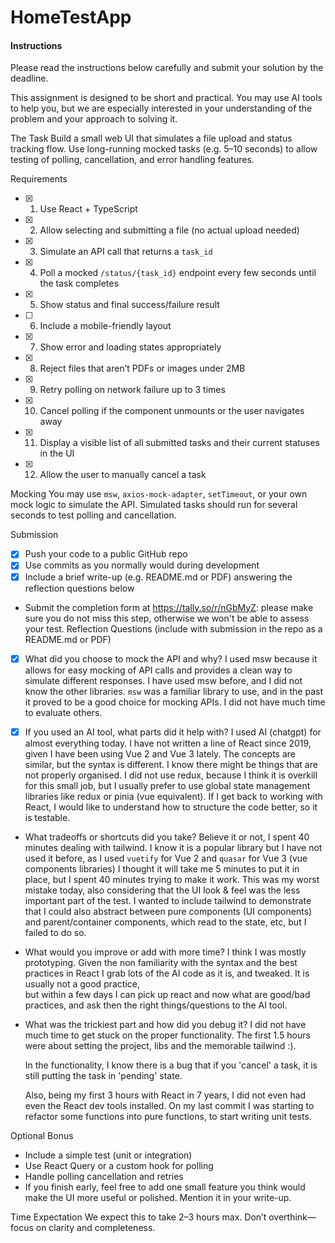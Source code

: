 # HomeTestApp

#### Instructions

Please read the instructions below carefully and submit your solution by the deadline.

This assignment is designed to be short and practical. You may use AI tools to help you, but we are especially
interested in your understanding of the problem and your approach to solving it.

The Task
Build a small web UI that simulates a file upload and status tracking flow. Use long-running mocked
tasks (e.g. 5–10 seconds) to allow testing of polling, cancellation, and error handling features.

Requirements

- [x] 
    1. Use React + TypeScript
- [x] 
    2. Allow selecting and submitting a file (no actual upload needed)
- [x] 
    3. Simulate an API call that returns a `task_id`
- [x] 
    4. Poll a mocked `/status/{task_id}` endpoint every few seconds until the task completes
- [x] 
    5. Show status and final success/failure result
- [ ] 
    6. Include a mobile-friendly layout
- [x] 
    7. Show error and loading states appropriately
- [x] 
    8. Reject files that aren’t PDFs or images under 2MB
- [x] 
    9. Retry polling on network failure up to 3 times
- [x] 
    10. Cancel polling if the component unmounts or the user navigates away
- [x] 
    11. Display a visible list of all submitted tasks and their current statuses in the UI
- [x] 
    12. Allow the user to manually cancel a task

Mocking
You may use `msw`, `axios-mock-adapter`, `setTimeout`, or your own mock logic to simulate the API.
Simulated tasks should run for several seconds to test polling and cancellation.

Submission

- [x] Push your code to a public GitHub repo
- [x] Use commits as you normally would during development
- [x] Include a brief write-up (e.g. README.md or PDF) answering the reflection questions below
- Submit the completion form at https://tally.so/r/nGbMyZ: please make sure you do not miss this step,
  otherwise we won't be able to assess your test.
  Reflection Questions (include with submission in the repo as a
  README.md or PDF)

- [x] What did you choose to mock the API and why?
  I used msw because it allows for easy mocking of API calls and provides a clean way to simulate different responses.
  I have used msw before, and I did not know the other libraries. `msw` was a familiar library to use, and in the past
  it proved to be a good choice for mocking APIs. I did not have much time to evaluate others.

- [x] If you used an AI tool, what parts did it help with?
  I used AI (chatgpt) for almost everything today. I have not written a line of React since 2019, given I have been
  using Vue 2 and Vue 3 lately. The concepts are similar, but the syntax is different.
  I know there might be things that are not properly organised. I did not use redux, because I think it is overkill for
  this small job, but I usually prefer to use global state management libraries like redux or pinia (vue equivalent).
  If I get back to working with React, I would like to understand how to structure the code better, so it is testable.

- What tradeoffs or shortcuts did you take?
  Believe it or not, I spent 40 minutes dealing with tailwind. I know it is a popular library but I have not used it
  before, as I used `vuetify` for Vue 2 and `quasar` for Vue 3 (vue components libraries)
  I thought it will take me 5 minutes to put it in place, but I spent 40 minutes trying to make it work.
  This was my worst mistake today, also considering that the UI look & feel was the less important part of the test.
  I wanted to include tailwind to demonstrate that I could also abstract between pure components (UI components) and
  parent/container components, which read to the state, etc, but I failed to do so.

- What would you improve or add with more time?
  I think I was mostly prototyping. Given the non familiarity with the syntax and the best practices in React
  I grab lots of the AI code as it is, and tweaked. It is usually not a good practice,  
  but within a few days I can pick up react and now what are good/bad practices, and
  ask then the right things/questions to the AI tool.

- What was the trickiest part and how did you debug it?
  I did not have much time to get stuck on the proper functionality. The first 1.5 hours were about setting the project,
  libs and the memorable tailwind :).

  In the functionality, I know there is a bug that if you 'cancel' a task, it is still putting the task in 'pending' state.
  
  Also, being my first 3 hours with React in 7 years, I did not even had even the React dev tools installed.
  On my last commit I was starting to refactor some functions into pure functions, to start writing unit tests.

Optional Bonus

- Include a simple test (unit or integration)
- Use React Query or a custom hook for polling
- Handle polling cancellation and retries
- If you finish early, feel free to add one small feature you think would make the UI more useful or
  polished. Mention it in your write-up.

Time Expectation
We expect this to take 2–3 hours max. Don’t overthink—focus on clarity and completeness.